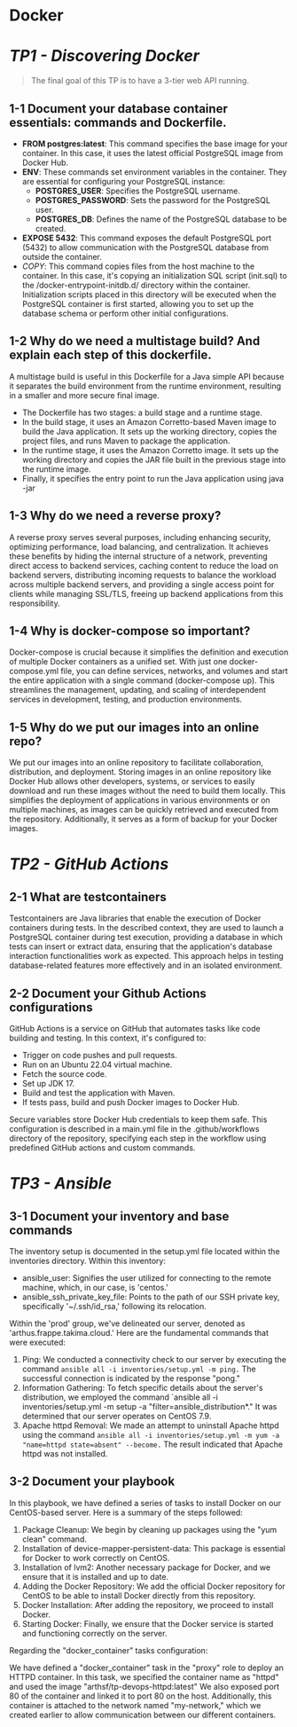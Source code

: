 # **Docker**
# _TP1 - Discovering Docker_

> The final goal of this TP is to have a 3-tier web API running.

## 1-1 Document your database container essentials: commands and Dockerfile.
- **FROM postgres:latest**: This command specifies the base image for your container. In this case, it uses the latest official PostgreSQL image from Docker Hub.
- **ENV**: These commands set environment variables in the container. They are essential for configuring your PostgreSQL instance:
    - **POSTGRES_USER**: Specifies the PostgreSQL username.
    - **POSTGRES_PASSWORD**: Sets the password for the PostgreSQL user.
    - **POSTGRES_DB**: Defines the name of the PostgreSQL database to be created.
- **EXPOSE 5432**: This command exposes the default PostgreSQL port (5432) to allow communication with the PostgreSQL database from outside the container.
- *COPY*: This command copies files from the host machine to the container. In this case, it's copying an initialization SQL script (init.sql) to the /docker-entrypoint-initdb.d/ directory within the container. Initialization scripts placed in this directory will be executed when the PostgreSQL container is first started, allowing you to set up the database schema or perform other initial configurations.

## 1-2 Why do we need a multistage build? And explain each step of this dockerfile.
A multistage build is useful in this Dockerfile for a Java simple API because it separates the build environment from the runtime environment, resulting in a smaller and more secure final image.
- The Dockerfile has two stages: a build stage and a runtime stage.
- In the build stage, it uses an Amazon Corretto-based Maven image to build the Java application. It sets up the working directory, copies the project files, and runs Maven to package the application.
- In the runtime stage, it uses the Amazon Corretto image. It sets up the working directory and copies the JAR file built in the previous stage into the runtime image.
- Finally, it specifies the entry point to run the Java application using java -jar

## 1-3 Why do we need a reverse proxy?
A reverse proxy serves several purposes, including enhancing security, optimizing performance, load balancing, and centralization. It achieves these benefits by hiding the internal structure of a network, preventing direct access to backend services, caching content to reduce the load on backend servers, distributing incoming requests to balance the workload across multiple backend servers, and providing a single access point for clients while managing SSL/TLS, freeing up backend applications from this responsibility.

## 1-4 Why is docker-compose so important?
Docker-compose is crucial because it simplifies the definition and execution of multiple Docker containers as a unified set. With just one docker-compose.yml file, you can define services, networks, and volumes and start the entire application with a single command (docker-compose up). This streamlines the management, updating, and scaling of interdependent services in development, testing, and production environments.

## 1-5 Why do we put our images into an online repo?
We put our images into an online repository to facilitate collaboration, distribution, and deployment. Storing images in an online repository like Docker Hub allows other developers, systems, or services to easily download and run these images without the need to build them locally. This simplifies the deployment of applications in various environments or on multiple machines, as images can be quickly retrieved and executed from the repository. Additionally, it serves as a form of backup for your Docker images.

# _TP2 - GitHub Actions_

## 2-1 What are testcontainers
Testcontainers are Java libraries that enable the execution of Docker containers during tests. In the described context, they are used to launch a PostgreSQL container during test execution, providing a database in which tests can insert or extract data, ensuring that the application's database interaction functionalities work as expected. This approach helps in testing database-related features more effectively and in an isolated environment.

## 2-2 Document your Github Actions configurations
GitHub Actions is a service on GitHub that automates tasks like code building and testing. In this context, it's configured to:
- Trigger on code pushes and pull requests.
- Run on an Ubuntu 22.04 virtual machine.
- Fetch the source code.
- Set up JDK 17.
- Build and test the application with Maven.
- If tests pass, build and push Docker images to Docker Hub.

Secure variables store Docker Hub credentials to keep them safe. This configuration is described in a main.yml file in the .github/workflows directory of the repository, specifying each step in the workflow using predefined GitHub actions and custom commands.

# _TP3 - Ansible_

## 3-1 Document your inventory and base commands
The inventory setup is documented in the setup.yml file located within the inventories directory. Within this inventory:
- ansible_user: Signifies the user utilized for connecting to the remote machine, which, in our case, is 'centos.'
- ansible_ssh_private_key_file: Points to the path of our SSH private key, specifically '~/.ssh/id_rsa,' following its relocation.

Within the 'prod' group, we've delineated our server, denoted as 'arthus.frappe.takima.cloud.'
Here are the fundamental commands that were executed:
1. Ping: We conducted a connectivity check to our server by executing the command `ansible all -i inventories/setup.yml -m ping.` The successful connection is indicated by the response "pong."
2. Information Gathering: To fetch specific details about the server's distribution, we employed the command `ansible all -i inventories/setup.yml -m setup -a "filter=ansible_distribution*." It was determined that our server operates on CentOS 7.9.
3. Apache httpd Removal: We made an attempt to uninstall Apache httpd using the command `ansible all -i inventories/setup.yml -m yum -a "name=httpd state=absent" --become.` The result indicated that Apache httpd was not installed.

## 3-2 Document your playbook
In this playbook, we have defined a series of tasks to install Docker on our CentOS-based server. Here is a summary of the steps followed:
1. Package Cleanup: We begin by cleaning up packages using the "yum clean" command.
2. Installation of device-mapper-persistent-data: This package is essential for Docker to work correctly on CentOS.
3. Installation of lvm2: Another necessary package for Docker, and we ensure that it is installed and up to date.
4. Adding the Docker Repository: We add the official Docker repository for CentOS to be able to install Docker directly from this repository.
5. Docker Installation: After adding the repository, we proceed to install Docker.
6. Starting Docker: Finally, we ensure that the Docker service is started and functioning correctly on the server.

Regarding the "docker_container" tasks configuration:

We have defined a "docker_container" task in the "proxy" role to deploy an HTTPD container. In this task, we specified the container name as "httpd" and used the image "arthsf/tp-devops-httpd:latest" We also exposed port 80 of the container and linked it to port 80 on the host. Additionally, this container is attached to the network named "my-network," which we created earlier to allow communication between our different containers.

